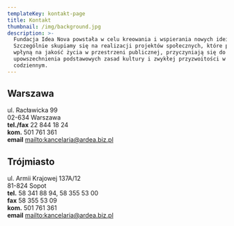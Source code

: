 ```yaml
---
templateKey: kontakt-page
title: Kontakt
thumbnail: /img/background.jpg
description: >-
  Fundacja Idea Nova powstała w celu kreowania i wspierania nowych idei.
  Szczególnie skupiamy się na realizacji projektów społecznych, które pozytywnie
  wpłyną na jakość życia w przestrzeni publicznej, przyczyniają się do
  upowszechnienia podstawowych zasad kultury i zwykłej przyzwoitości w życiu
  codziennym.
---
```

## Warszawa

ul. Racławicka 99\
02-634 Warszawa\
**tel./fax** 22 844 18 24\
**kom.** 501 761 361\
**email** <mailto:kancelaria@ardea.biz.pl>

## Trójmiasto

ul. Armii Krajowej 137A/12\
81-824 Sopot\
**tel.** 58 341 88 94, 58 355 53 00\
**fax** 58 355 53 09\
**kom.** 501 761 361\
**email** <mailto:kancelaria@ardea.biz.pl>

